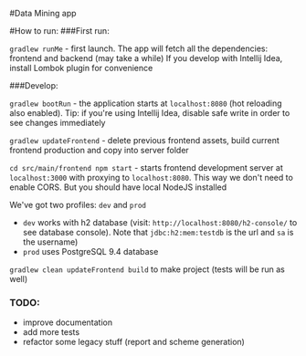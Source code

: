 #Data Mining app


#How to run: 
###First run:

`gradlew runMe` - first launch. The app will fetch all the dependencies: frontend and backend (may take a while)
If you develop with Intellij Idea, install Lombok plugin for convenience

###Develop:

`gradlew bootRun` - the application starts at `localhost:8080` (hot reloading also enabled). 
Tip: if you're using Intellij Idea, disable safe write in order to see changes immediately  

`gradlew updateFrontend` - delete previous frontend assets, build current frontend production and copy into server folder 
 
`cd src/main/frontend npm start` - starts frontend development server at `localhost:3000` 
with proxying to `localhost:8080`. This way we don't need to enable CORS. But you should have local NodeJS installed 

We've got two profiles: `dev` and `prod`

* `dev` works with h2 database (visit: `http://localhost:8080/h2-console/` to see database console). Note that 
`jdbc:h2:mem:testdb` is the url and `sa` is the username)
* `prod` uses PostgreSQL 9.4 database

`gradlew clean updateFrontend build` to make project (tests will be run as well)

### TODO:

* improve documentation
* add more tests
* refactor some legacy stuff (report and scheme generation)